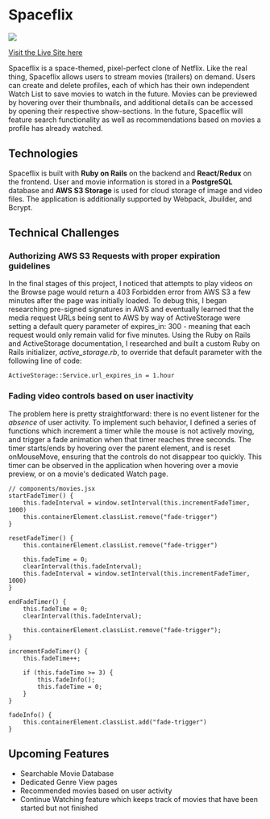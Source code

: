 # Spaceflix
<img src="https://i.imgur.com/sneEo43.jpg">

<a href="https://spaceflix.herokuapp.com" target="_blank" rel="noreferrer">Visit the Live Site here</a>

Spaceflix is a space-themed, pixel-perfect clone of Netflix. Like the real thing, Spaceflix allows users to stream movies (trailers) on demand. Users can create and delete profiles, each of which has their own independent Watch List to save movies to watch in the future. Movies can be previewed by hovering over their thumbnails, and additional details can be accessed by opening their respective show-sections. In the future, Spaceflix will feature search functionality as well as recommendations based on movies a profile has already watched.

## Technologies

Spaceflix is built with <strong>Ruby on Rails</strong> on the backend and <strong>React/Redux</strong> on the frontend. User and movie information is stored in a <strong>PostgreSQL</strong> database and <strong>AWS S3 Storage</strong> is used for cloud storage of image and video files. The application is additionally supported by Webpack, Jbuilder, and Bcrypt.

## Technical Challenges
### Authorizing AWS S3 Requests with proper expiration guidelines
In the final stages of this project, I noticed that attempts to play videos on the Browse page would return a 403 Forbidden error from AWS S3 a few minutes after the page was initially loaded. To debug this, I began researching pre-signed signatures in AWS and eventually learned that the media request URLs being sent to AWS by way of ActiveStorage were setting a default query parameter of expires_in: 300 - meaning that each request would only remain valid for five minutes. Using the Ruby on Rails and ActiveStorage documentation, I researched and built a custom Ruby on Rails initializer, <em>active_storage.rb</em>, to override that default parameter with the following line of code:

    ActiveStorage::Service.url_expires_in = 1.hour

### Fading video controls based on user inactivity
The problem here is pretty straightforward: there is no event listener for the <em>absence</em> of user activity. To implement such behavior, I defined a series of functions which increment a timer while the mouse is not actively moving, and trigger a fade animation when that timer reaches three seconds. The timer starts/ends by hovering over the parent element, and is reset onMouseMove, ensuring that the controls do not disappear too quickly. This timer can be observed in the application when hovering over a movie preview, or on a movie's dedicated Watch page.


    // components/movies.jsx
    startFadeTimer() {
        this.fadeInterval = window.setInterval(this.incrementFadeTimer, 1000)
        this.containerElement.classList.remove("fade-trigger")
    }

    resetFadeTimer() {
        this.containerElement.classList.remove("fade-trigger")

        this.fadeTime = 0;
        clearInterval(this.fadeInterval);
        this.fadeInterval = window.setInterval(this.incrementFadeTimer, 1000)
    }

    endFadeTimer() {
        this.fadeTime = 0;
        clearInterval(this.fadeInterval);

        this.containerElement.classList.remove("fade-trigger");
    }

    incrementFadeTimer() {
        this.fadeTime++;
        
        if (this.fadeTime >= 3) {
            this.fadeInfo();
            this.fadeTime = 0;
        }
    }

    fadeInfo() {
        this.containerElement.classList.add("fade-trigger")
    }
    
## Upcoming Features
<ul>
  <li>Searchable Movie Database</li>
  <li>Dedicated Genre View pages</li>
  <li>Recommended movies based on user activity</li>
  <li>Continue Watching feature which keeps track of movies that have been started but not finished</li>
</ul>
